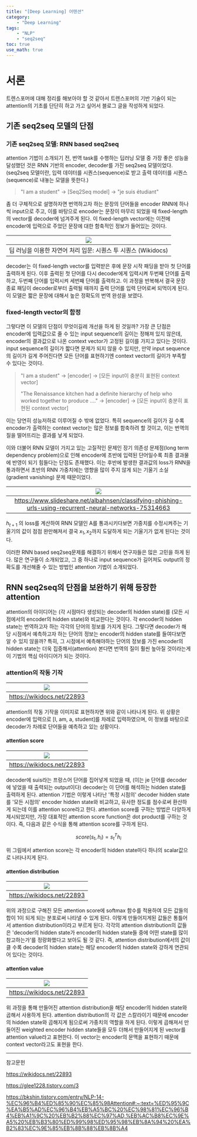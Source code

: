 ```yaml
---
title: "[Deep Learning] 어텐션"
category:
    - "Deep Learning"
tags:
    - "NLP"
    - "seq2seq"
toc: true
use_math: true
---
```


# 서론
트렌스포머에 대해 정리를 해보아야 할 것 같아서 트렌스포머의 기반 기술이 되는 attention의 기초를 단단히 하고 가고 싶어서 블로그 글을 작성하게 되었다.

## 기존 seq2seq 모델의 단점

### 기존 seq2seq 모델: RNN based seq2seq
attention 기법이 소개되기 전, 번역 task를 수행하는 딥러닝 모델 중 가장 좋은 성능을 달성했던 것은 RNN 기반의 encoder, decoder를 가진 seq2seq 모델이었다. (seq2seq 모델이란, 입력 데이터를 시퀀스(sequence)로 받고 출력 데이터를 시퀀스(sequence)로 내놓는 모델을 뜻한다.) 
> "I am a student" -> [Seq2Seq model] -> "je suis étudiant"


좀 더 구체적으로 설명하자면 번역하고자 하는 문장의 단어들을 encoder RNN에 하나씩 input으로 주고, 이를 바탕으로 encoder는 문장이 마무리 되었을 때 fixed-length의 vector를 decoder에 넘겨주게 된다. 이 fixed-length vector에는 이전에 encoder에 입력으로 주었던 문장에 대한 함축적인 정보가 들어있는 것이다. 

|![](https://wikidocs.net/images/page/24996/seq2seq%EB%AA%A8%EB%8D%B811.PNG)|
|:---:|
|딥 러닝을 이용한 자연어 처리 입문: 시퀀스 투 시퀀스 (Wikidocs)|

decoder는 이 fixed-length vector를 입력받은 후에 문장 시작 패딩을 받아 첫 단어를 출력하게 된다. 이후 출력된 첫 단어를 다시 decoder에게 입력시켜 두번째 단어를 출력하고, 두번째 단어를 입력시켜 세번째 단어를 출력하고. 이 과정을 반복해서 결국 문장 종료 패딩이 decoder로부터 출력될 때까지 출력 단어를 입력 단어로써 되먹이게 된다. 이 모델은 짧은 문장에 대해서 높은 정확도의 번역 완성을 보였다.


### fixed-length vector의 함정
그렇다면 이 모델의 단점이 무엇이길레 개선을 하게 된 것일까? 가장 큰 단점은 encoder에 입력값으로 줄 수 있는 input sequence의 길이는 정해져 있지 않은데, encoder의 결과값으로 나온 context vector가 고정된 길이를 가지고 있다는 것이다. input sequence의 길이가 짧다면 문제가 되지 않을 수 있지만, 만약 input sequence의 길이가 길게 주어진다면 모든 단어를 표현하기엔 context vector의 길이가 부족할 수 있다는 것이다.

> "I am a student" -> [encoder] -> [모든 input이 충분히 표현된 context vector]
>
> "The Renaissance kitchen had a definite hierarchy of help who worked together to produce ...." -> [encoder] -> [모든 input이 충분히 표현된 context vector]

이는 당연히 성능저하로 이루어질 수 밖에 없었다. 특히 sequence의 길이가 길 수록 encoder가 출력하는 context vector는 많은 정보를 함축하려 할 것이고, 이는 번역의 질을 떨어뜨리는 결과를 낳게 되었다.

이와 더불어 RNN 모델이 가지고 있는 고질적인 문제인 장기 의존성 문제점(long term dependency problem)으로 인해 encoder에 초반에 입력된 단어일수록 최종 결과물에 반영이 되기 힘들다는 단점도 존재했다. 이는 후반에 발생한 결과값의 loss가 RNN을 통과하면서 초반의 RNN 가중치에는 영향을 많이 주지 않게 되는 기울기 소실 (gradient vanishing) 문제 때문이었다.

|![](https://img1.daumcdn.net/thumb/R1280x0/?scode=mtistory2&fname=https%3A%2F%2Fblog.kakaocdn.net%2Fdn%2FbiIVTW%2Fbtq6lmQLYc8%2FPL3jSLYvejvJWbp2eCoRF1%2Fimg.jpg)|
|:---:|
|https://www.slideshare.net/albahnsen/classifying-phishing-urls-using-recurrent-neural-networks-75314663|

$h_{t+1}$ 의 loss를 계산하여 RNN 모델인 A를 통과시키다보면 가중치를 수정시켜주는 기울기의 값이 점점 완만해져서 결국 $x_1, x_2$까지 도달하게 되는 기울기가 없게 된다는 것이다.

이러한 RNN based seq2seq문제를 해결하기 위해서 연구자들은 많은 고민을 하게 된다. 많은 연구들이 소개되었고, 그 중 하나로 input sequence가 길어져도 output의 정확도를 개선해줄 수 있는 방법인 attention 기법이 소개되었다.


## RNN seq2seq의 단점을 보완하기 위해 등장한 attention
attention의 아이디어는 (각 시점마다 생성되는 decoder의 hidden state)를 (모든 시점에서의 encoder의 hidden state)와 비교한다는 것이다. 각 encoder의 hidden state는 번역하고자 하는 각각의 단어의 정보를 가지게 된다. 그렇다면 decoder가 해당 시점에서 예측하고자 하는 단어의 정보는 encoder의 hidden state를 들여다보면 알 수 있지 않을까? 특히, 그 시점에서 예측해야하는 단어의 정보를 가진 encoder의 hidden state는 더욱 집중해서(attention) 본다면 번역의 질이 훨씬 높아질 것이라는게 이 기법의 핵심 아이디어가 되는 것이다.

### attention의 작동 기작

|![](https://wikidocs.net/images/page/22893/dotproductattention1_final.PNG)|
|:---:|
|https://wikidocs.net/22893|

attention의 작동 기작을 이미지로 표현하자면 위와 같이 나타나게 된다. 위 상황은 encoder에 입력으로 [I, am, a, student]를 차례로 입력하였으며, 이 정보를 바탕으로 decoder가 차례로 단어들을 예측하고 있는 상황이다. 

#### attention score

|![](https://wikidocs.net/images/page/22893/dotproductattention2_final.PNG)|
|:---:|
|https://wikidocs.net/22893|

decoder에 suis라는 프랑스어 단어를 집어넣게 되었을 때, (이는 je 단어를 decoder에 넣었을 때 출력되는 output이다) decoder는 이 단어를 해석하는 hidden state를 출력하게 된다. attention 기법은 이렇게 나타난 '특정 시점의' decoder hidden state를 '모든 시점의' encoder hidden state와 비교하고, 유사한 정도를 점수로써 환산하게 되는데 이를 attention score라고 한다. attention score를 구하는 방법은 다양하게 제시되었지만, 가장 대표적인 attention score function은 dot product를 구하는 것이다. 즉, 다음과 같은 수식을 통해 attention score를 구하게 된다.

$$
score(s_t, h_i) = s_t^Th_i
$$

위 그림에서 attention score는 각 encoder의 hidden state마다 하나의 scalar값으로 나타나지게 된다.

#### attention distribution

|![](https://wikidocs.net/images/page/22893/dotproductattention3_final.PNG)|
|:---:|
|https://wikidocs.net/22893|

위의 과정으로 구해진 모든 attention score에 softmax 함수를 적용하여 모든 값들의 합이 1이 되게 되는 분포로써 나타낼 수 있게 된다. 이렇게 만들어지게된 값들은 통틀어서 attention distribution이라고 부르게 된다. 각각의 attention distribution의 값들은 'decoder의 hidden state가 encoder의 hidden state들 중에 어떤 state를 많이 참고하는가'를 정량화했다고 보아도 될 것 같다. 즉, attention distribution에서의 값이 클 수록 decoder의 hidden state는 해당 encoder의 hidden state와 강하게 연관되어 있다는 것이다.


#### attention value

|![](https://wikidocs.net/images/page/22893/dotproductattention4_final.PNG)|
|:---:|
|https://wikidocs.net/22893|

위 과정을 통해 만들어진 attention distribution을 해당 encoder의 hidden state와 곱해서 사용하게 된다. attention distribution의 각 값은 스칼라이기 때문에 encoder의 hidden state와 곱해지게 됨으로써 가중치의 역할을 하게 된다. 이렇게 곱해져서 만들어진 weighted encoder hidden state들을 모두 더해서 만들어지게 된 vector를 attention value라고 표현한다. 이 vector는 encoder의 문맥을 표현하기 때문에 context vector라고도 표현을 한다.

-----
참고문헌

https://wikidocs.net/22893

https://glee1228.tistory.com/3

https://bkshin.tistory.com/entry/NLP-14-%EC%96%B4%ED%85%90%EC%85%98Attention#:~:text=%ED%95%9C%EA%B5%AD%EC%96%B4%EB%A5%BC%20%EC%98%81%EC%96%B4%EB%A1%9C%20%EB%B2%88%EC%97%AD,%EB%AC%B8%EC%9E%A5%20%EB%B3%80%ED%99%98%ED%95%98%EB%8A%94%20%EA%B2%83%EC%9E%85%EB%8B%88%EB%8B%A4